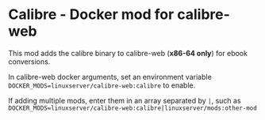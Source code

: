 # Calibre - Docker mod for calibre-web

This mod adds the calibre binary to calibre-web (**x86-64 only**) for ebook conversions.

In calibre-web docker arguments, set an environment variable `DOCKER_MODS=linuxserver/calibre-web:calibre` to enable.

If adding multiple mods, enter them in an array separated by `|`, such as `DOCKER_MODS=linuxserver/calibre-web:calibre|linuxserver/mods:other-mod`
